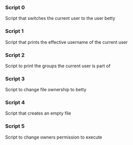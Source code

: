 ### Script 0
Script that switches the current user to the user betty
### Script 1
Script that prints the effective username of the current user
### Script 2
Script to print the groups the current user is part of
### Script 3
Script to change file ownership to betty
### Script 4
Script that creates an empty file
### Script 5
Script to change owners permission to execute
